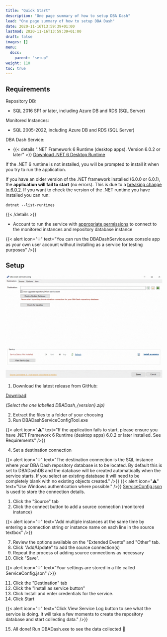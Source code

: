 ```yaml
---
title: "Quick Start"
description: "One page summary of how to setup DBA Dash"
lead: "One page summary of how to setup DBA Dash"
date: 2020-11-16T13:59:39+01:00
lastmod: 2020-11-16T13:59:39+01:00
draft: false
images: []
menu:
  docs:
    parent: "setup"
weight: 110
toc: true
---
```

## Requirements

Repository DB:

* SQL 2016 SP1 or later, including Azure DB and RDS (SQL Server)
  
Monitored Instances:

* SQL 2005-2022, including Azure DB and RDS (SQL Server)
  
DBA Dash Service:

* {{< details ".NET Framework 6 Runtime (desktop apps).  Version 6.0.2 or later" >}}
[Download .NET 6 Desktop Runtime](https://dotnet.microsoft.com/en-us/download/dotnet/6.0/runtime)

If the .NET 6 runtime is not installed, you will be prompted to install it when you try to run the application.  

If you have an older version of the .NET framework installed (6.0.0 or 6.0.1), the **application will fail to start** (no errors).  This is due to a [breaking change in 6.0.2](https://github.com/trimble-oss/dba-dash/issues/42).  If you want to check the version of the .NET runtime you have installed you can run:

`dotnet --list-runtimes`


{{< /details >}}
* Account to run the service with [appropriate permissions](/docs/help/security/) to connect to the monitored instances and repository database instance
  
{{< alert icon="💡" text="You can run the DBADashService.exe console app as your own user account without installing as a service for testing purposes" />}}

## Setup

![DBA Dash setup](https://raw.githubusercontent.com/DavidWiseman/testinggithubpages/372055731112a47f4552192ea88a432e99b941c5/DBADashSetup.gif)

1. Download the latest release from GitHub:
  
<a id='full-download' class="btn btn-primary btn-lg px-4 mb-2" target="_blank" href="https://github.com/trimble-oss/dba-dash/releases" title="Download latest version of DBA Dash" role="button">Download</a>

*(Select the one labelled DBADash_{version}.zip)*

2. Extract the files to a folder of your choosing
3. Run DBADashServiceConfigTool.exe

{{< alert icon="⚠️" text="If the application fails to start, please ensure you have .NET Framework 6 Runtime (desktop apps) 6.0.2 or later installed.  See Requirements" />}}

4. Set a destination connection

{{< alert icon="💡" text="The destination connection is the SQL instance where your DBA Dash repository database is to be located. By default this is set to DBADashDB and the database will be created automatically when the service starts. If you select an existing database it will need to be completely blank with no existing objects created." />}}
{{< alert icon="⚠️" text="Use Windows authentication where possible." />}}
 [ServiceConfig.json](/docs/help/security/#config-file-security) is used to store the connection details.

1. Click the "Source" tab
2. Click the connect button to add a source connection (monitored instance)

{{< alert icon="💡" text="Add multiple instances at the same time by entering a connection string or instance name on each line in the source textbox" />}}

7. Review the options available on the "Extended Events" and "Other" tab. 
8. Click "Add/Update" to add the source connection(s)
9. Repeat the process of adding source connections as necessary 
10. Click "Save".

{{< alert icon="💡" text="Your settings are stored in a file called ServiceConfig.json" />}}

11. Click the "Destination" tab
12. Click the "Install as service button"
13. Click Install and enter credentials for the service.
14. Click Start
  
{{< alert icon="💡" text="Click View Service Log button to see what the service is doing.  It will take a few moments to create the repository database and start collecting data." />}}

15. All done! Run DBADash.exe to see the data collected 🎉

